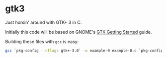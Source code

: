 # gtk3

Just horsin' around with GTK+ 3 in C.

Initially this code will be based on GNOME's [GTK Getting Started](https://developer.gnome.org/gtk3/stable/gtk-getting-started.html) guide.

Building these files with `gcc` is easy:

```bash
gcc `pkg-config --cflags gtk+-3.0` -o example-0 example-0.c `pkg-config --libs gtk+-3.0`
```
